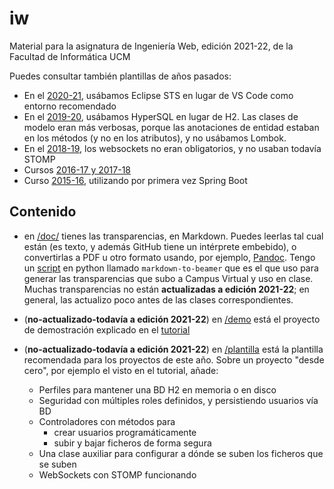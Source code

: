 # iw

Material para la asignatura de Ingeniería Web, edición 2021-22, de la Facultad de Informática UCM

Puedes consultar también plantillas de años pasados:

   - En el [2020-21](https://github.com/manuel-freire/iw/tree/version-del-curso-2020-21), usábamos Eclipse STS en lugar de VS Code como entorno recomendado
   - En el [2019-20](https://github.com/manuel-freire/iw/tree/version-del-curso-2019-20), usábamos HyperSQL en lugar de H2. Las clases de modelo eran más verbosas, porque las anotaciones de entidad estaban en los métodos (y no en los atributos), y no usábamos Lombok.
   - En el [2018-19](https://github.com/manuel-freire/iw1819), los websockets no eran obligatorios, y no usaban todavía STOMP
   - Cursos [2016-17 y 2017-18](https://github.com/manuel-freire/iw-1718)
   - Curso [2015-16](https://github.com/manuel-freire/iw-1516), utilizando por primera vez Spring Boot

## Contenido

* en [/doc/](https://github.com/manuel-freire/iw/tree/master/doc) tienes las transparencias, en Markdown. Puedes leerlas tal cual están (es texto, y además GitHub tiene un intérprete embebido), o convertirlas a PDF u otro formato usando, por ejemplo, [Pandoc](https://pandoc.org). Tengo un [script](https://github.com/manuel-freire/fdi-utils) en python llamado `markdown-to-beamer` que es el que uso para generar las transparencias que subo a Campus Virtual y uso en clase. Muchas transparencias no están **actualizadas a edición 2021-22**; en general, las actualizo poco antes de las clases correspondientes.

* (**no-actualizado-todavía a edición 2021-22**) en [/demo](https://github.com/manuel-freire/iw/tree/master/demo) está el proyecto de demostración explicado en el [tutorial](https://github.com/manuel-freire/iw/blob/master/doc/05-tutorial.md)

* (**no-actualizado-todavía a edición 2021-22**) en [/plantilla](https://github.com/manuel-freire/iw1/tree/master/plantilla) está la plantilla recomendada para los proyectos de este año. Sobre un proyecto "desde cero", por ejemplo el visto en el tutorial, añade:

    - Perfiles para mantener una BD H2 en memoria o en disco
    - Seguridad con múltiples roles definidos, y persistiendo usuarios vía BD
    - Controladores con métodos para
        * crear usuarios programáticamente
        * subir y bajar ficheros de forma segura
    - Una clase auxiliar para configurar a dónde se suben los ficheros que se suben
    - WebSockets con STOMP funcionando
